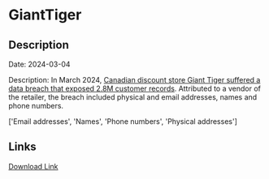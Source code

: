# GiantTiger

## Description

Date: 2024-03-04

Description:
In March 2024, <a href="https://cybernews.com/news/giant-tiger-customers-exposed/#google_vignette" target="_blank" rel="noopener">Canadian discount store Giant Tiger suffered a data breach that exposed 2.8M customer records</a>. Attributed to a vendor of the retailer, the breach included physical and email addresses, names and phone numbers.


['Email addresses', 'Names', 'Phone numbers', 'Physical addresses']

## Links

[Download Link](https://link-to.net/1229997/277.1172919132508/dynamic/?r=Z2lhbnR0aWdlci5jb20=)